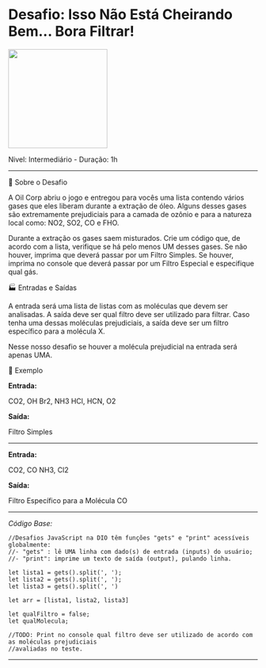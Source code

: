 # Desafio: Isso Não Está Cheirando Bem... Bora Filtrar!

<img src="https://hermes.dio.me/code_challenge/badge/2304c91a-4da9-405f-b692-eede4ed35f82.png" width="200">

Nivel: Intermediário - Duração: 1h

---

🌱 Sobre o Desafio

A Oil Corp abriu o jogo e entregou para vocês uma lista contendo vários gases que eles liberam durante a extração de óleo. Alguns desses gases são extremamente prejudiciais para a camada de ozônio e para a natureza local como: NO2, SO2, CO e FHO.

Durante a extração os gases saem misturados. Crie um código que, de acordo com a lista, verifique se há pelo menos UM desses gases. Se não houver, imprima que deverá passar por um Filtro Simples. Se houver, imprima no console que deverá passar por um Filtro Especial e especifique qual gás.

🏭 Entradas e Saídas 

A entrada será uma lista de listas com as moléculas que devem ser analisadas. A saída deve ser qual filtro deve ser utilizado para filtrar. Caso tenha uma dessas moléculas prejudiciais, a saída deve ser um filtro específico para a molécula X.

Nesse nosso desafio se houver a molécula prejudicial na entrada será apenas UMA.

🌳 Exemplo 

**Entrada:**

CO2, OH
Br2, NH3
HCl, HCN, O2

**Saída:**

Filtro Simples

---

**Entrada:**

CO2, CO
NH3, Cl2

**Saída:**

Filtro Específico para a Molécula CO

---

*Código Base:*

~~~JS
//Desafios JavaScript na DIO têm funções "gets" e "print" acessíveis globalmente:
//- "gets" : lê UMA linha com dado(s) de entrada (inputs) do usuário;
//- "print": imprime um texto de saída (output), pulando linha.

let lista1 = gets().split(', ');
let lista2 = gets().split(', ');
let lista3 = gets().split(', ')

let arr = [lista1, lista2, lista3]

let qualFiltro = false;
let qualMolecula;

//TODO: Print no console qual filtro deve ser utilizado de acordo com as moléculas prejudiciais
//avaliadas no teste.
~~~

---